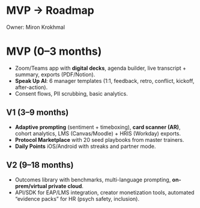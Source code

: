 # MVP → Roadmap

Owner: Miron Krokhmal

# MVP (0–3 months)

- Zoom/Teams app with **digital decks**, agenda builder, live transcript + summary, exports (PDF/Notion).
- **Speak Up AI**: 6 manager templates (1:1, feedback, retro, conflict, kickoff, after-action).
- Consent flows, PII scrubbing, basic analytics.

## V1 (3–9 months)

- **Adaptive prompting** (sentiment + timeboxing), **card scanner (AR)**, cohort analytics, LMS (Canvas/Moodle) + HRIS (Workday) exports.
- **Protocol Marketplace** with 20 seed playbooks from master trainers.
- **Daily Points** iOS/Android with streaks and partner mode.

## V2 (9–18 months)

- Outcomes library with benchmarks, multi-language prompting, **on-prem/virtual private cloud**.
- API/SDK for EAP/LMS integration, creator monetization tools, automated “evidence packs” for HR (psych safety, inclusion).